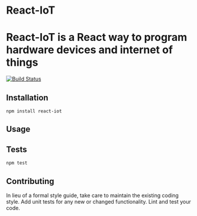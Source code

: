 # React-IoT
React-IoT is a React way to program hardware devices and internet of things
=========
[![Build Status](https://travis-ci.org/vnovick/react-iot.svg?branch=master)](https://travis-ci.org/vnovick/react-iot)

## Installation

  `npm install react-iot`

## Usage

## Tests

  `npm test`

## Contributing

In lieu of a formal style guide, take care to maintain the existing coding style. Add unit tests for any new or changed functionality. Lint and test your code.
